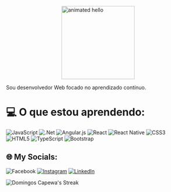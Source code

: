 <img src="https://github.com/Anmol-Baranwal/Cool-GIFs-For-GitHub/assets/74038190/9be4d344-6782-461a-b5a6-32a07bf7b34e" width="200" alt="animated hello" style="display: block; margin: 0 auto;">

Sou desenvolvedor Web focado no aprendizado contínuo.

# 💻 O que estou aprendendo:
![JavaScript](https://img.shields.io/badge/javascript-%23323330.svg?style=for-the-badge&logo=javascript&logoColor=%23F7DF1E) ![.Net](https://img.shields.io/badge/.NET-5C2D91?style=for-the-badge&logo=.net&logoColor=white) ![Angular.js](https://img.shields.io/badge/angular.js-%23E23237.svg?style=for-the-badge&logo=angularjs&logoColor=white) ![React](https://img.shields.io/badge/react-%2320232a.svg?style=for-the-badge&logo=react&logoColor=%2361DAFB) ![React Native](https://img.shields.io/badge/react_native-%2320232a.svg?style=for-the-badge&logo=react&logoColor=%2361DAFB) ![CSS3](https://img.shields.io/badge/css3-%231572B6.svg?style=for-the-badge&logo=css3&logoColor=white) ![HTML5](https://img.shields.io/badge/html5-%23E34F26.svg?style=for-the-badge&logo=html5&logoColor=white) ![TypeScript](https://img.shields.io/badge/typescript-%23007ACC.svg?style=for-the-badge&logo=typescript&logoColor=white) ![Bootstrap](https://img.shields.io/badge/bootstrap-%238511FA.svg?style=for-the-badge&logo=bootstrap&logoColor=white)

## 🌐 My Socials:
![Facebook](https://img.shields.io/badge/Facebook-%231877F2.svg?logo=Facebook&logoColor=white)
[![Instagram](https://img.shields.io/badge/Instagram-%23E4405F.svg?logo=Instagram&logoColor=white)](https://www.instagram.com/domingoscapewa/)
[![LinkedIn](https://img.shields.io/badge/LinkedIn-%230077B5.svg?logo=linkedin&logoColor=white)](https://www.linkedin.com/in/domingos-c-ti)

![Domingos Capewa's Streak](https://github-readme-streak-stats.herokuapp.com/?user=DomingosCapewa&theme=default&hide_border=false)


